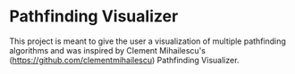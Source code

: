 # Pathfinding Visualizer 

This project is meant to give the user a visualization of multiple pathfinding algorithms and was inspired by Clement Mihailescu's (https://github.com/clementmihailescu) Pathfinding Visualizer.
